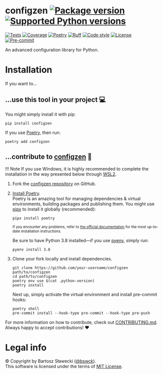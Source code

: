 
# configzen [![Package version](https://img.shields.io/pypi/v/configzen?label=PyPI)](https://pypi.org/project/configzen/) [![Supported Python versions](https://img.shields.io/pypi/pyversions/configzen.svg?logo=python&label=Python)](https://pypi.org/project/configzen/)
[![Tests](https://github.com/bswck/configzen/actions/workflows/test.yml/badge.svg)](https://github.com/bswck/configzen/actions/workflows/test.yml)
[![Coverage](https://coverage-badge.samuelcolvin.workers.dev/bswck/configzen.svg)](https://coverage-badge.samuelcolvin.workers.dev/redirect/bswck/configzen)
[![Poetry](https://img.shields.io/endpoint?url=https://python-poetry.org/badge/v0.json)](https://python-poetry.org/)
[![Ruff](https://img.shields.io/endpoint?url=https://raw.githubusercontent.com/astral-sh/ruff/main/assets/badge/v2.json)](https://github.com/astral-sh/ruff)
[![Code style](https://img.shields.io/badge/code%20style-black-000000.svg?label=Code%20style)](https://github.com/psf/black)
[![License](https://img.shields.io/github/license/bswck/configzen.svg?label=License)](https://github.com/bswck/configzen/blob/HEAD/LICENSE)
[![Pre-commit](https://img.shields.io/badge/pre--commit-enabled-brightgreen?logo=pre-commit&logoColor=white)](https://github.com/pre-commit/pre-commit)

An advanced configuration library for Python.

# Installation
If you want to…



## …use this tool in your project 💻
You might simply install it with pip:

```shell
pip install configzen
```

If you use [Poetry](https://python-poetry.org/), then run:

```shell
poetry add configzen
```

## …contribute to [configzen](https://github.com/bswck/configzen) 🚀

<!--
This section was generated from bswck/skeleton@20196db.
Instead of changing this particular file, you might want to alter the template:
https://github.com/bswck/skeleton/tree/20196db/fragments/guide.md
-->

!!! Note
    If you use Windows, it is highly recommended to complete the installation in the way presented below through [WSL2](https://learn.microsoft.com/en-us/windows/wsl/install).



1.  Fork the [configzen repository](https://github.com/bswck/configzen) on GitHub.

1.  [Install Poetry](https://python-poetry.org/docs/#installation).<br/>
    Poetry is an amazing tool for managing dependencies & virtual environments, building packages and publishing them.
    You might use [pipx](https://github.com/pypa/pipx#readme) to install it globally (recommended):

    ```shell
    pipx install poetry
    ```

    <sub>If you encounter any problems, refer to [the official documentation](https://python-poetry.org/docs/#installation) for the most up-to-date installation instructions.</sub>

    Be sure to have Python 3.8 installed—if you use [pyenv](https://github.com/pyenv/pyenv#readme), simply run:

    ```shell
    pyenv install 3.8
    ```

1.  Clone your fork locally and install dependencies.

    ```shell
    git clone https://github.com/your-username/configzen path/to/configzen
    cd path/to/configzen
    poetry env use $(cat .python-version)
    poetry install
    ```

    Next up, simply activate the virtual environment and install pre-commit hooks:

    ```shell
    poetry shell
    pre-commit install --hook-type pre-commit --hook-type pre-push
    ```

For more information on how to contribute, check out [CONTRIBUTING.md](https://github.com/bswck/configzen/blob/HEAD/CONTRIBUTING.md).<br/>
Always happy to accept contributions! ❤️


# Legal info
© Copyright by Bartosz Sławecki ([@bswck](https://github.com/bswck)).
<br />This software is licensed under the terms of [MIT License](https://github.com/bswck/configzen/blob/HEAD/LICENSE).
